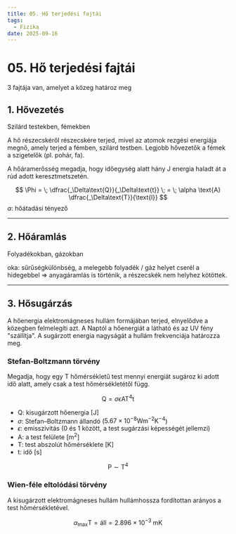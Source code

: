 ```yaml
---
title: 05. Hő terjedési fajtái
tags:
  - Fizika
date: 2025-09-16
---
```


# 05. Hő terjedési fajtái

3 fajtája van, amelyet a közeg határoz meg

## 1. Hővezetés
Szilárd testekben, fémekben

A hő részecskéről részecskére terjed, mivel az atomok rezgési energiája megnő, amely terjed a fémben, szilárd testben.
Legjobb hővezetők a fémek a szigetelők (pl. pohár, fa).

A hőáramerősség megadja, hogy időegység alatt hány $\text{J}$ energia haladt át a rúd adott keresztmetszetén.

$$
\Phi = \; \dfrac{_\Delta\text{Q}}{_\Delta\text{t}} \; = \; \alpha \text{A} \dfrac{_\Delta\text{T}}{\text{l}}
$$
$\alpha$: hőátadási tényező

---

## 2. Hőáramlás
Folyadékokban, gázokban

oka: sűrűségkülönbség, a melegebb folyadék / gáz helyet cserél a hidegebbel $\Rightarrow$ anyagáramlás is történik, a részecskék nem helyhez kötöttek.

---

## 3. Hősugárzás

A hőenergia elektromágneses hullám formájában terjed, elnyelődve a közegben felmelegíti azt.
A Naptól a hőenergiát a látható és az UV fény "szállítja".
A sugárzott energia nagyságát a hullám frekvenciája határozza meg.

### Stefan-Boltzmann törvény

Megadja, hogy egy $\text{T}$ hőmérsékletű test mennyi energiát sugároz ki adott idő alatt, amely csak a test hőmérsékletétől függ.

$$
\text{Q} = \sigma \epsilon \text{A} \text{T}^4 \text{t}
$$

- $\text{Q}$: kisugárzott hőenergia [$\text{J}$]
- $\sigma$: Stefan–Boltzmann állandó ($5.67 \times 10^{-8} \text{W} \text{m}^{-2} \text{K}^{-4}$)
- $\epsilon$: emisszivitás (0 és 1 között, a test sugárzási képességét jellemzi)
- $\text{A}$: a test felülete [$\text{m}^2$]
- $\text{T}$: test abszolút hőmérséklete [$\text{K}$]
- $\text{t}$: idő [$\text{s}$]

$$
\text{P} \sim \text{T}^4
$$

### Wien-féle eltolódási törvény

A kisugárzott elektromágneses hullám hullámhossza fordítottan arányos a test hőmérsékletével.

$$
\alpha_\text{max} \text{T} = \text{áll} = 2.896 \times 10^{-3} \; \text{m} \text{K} 
$$